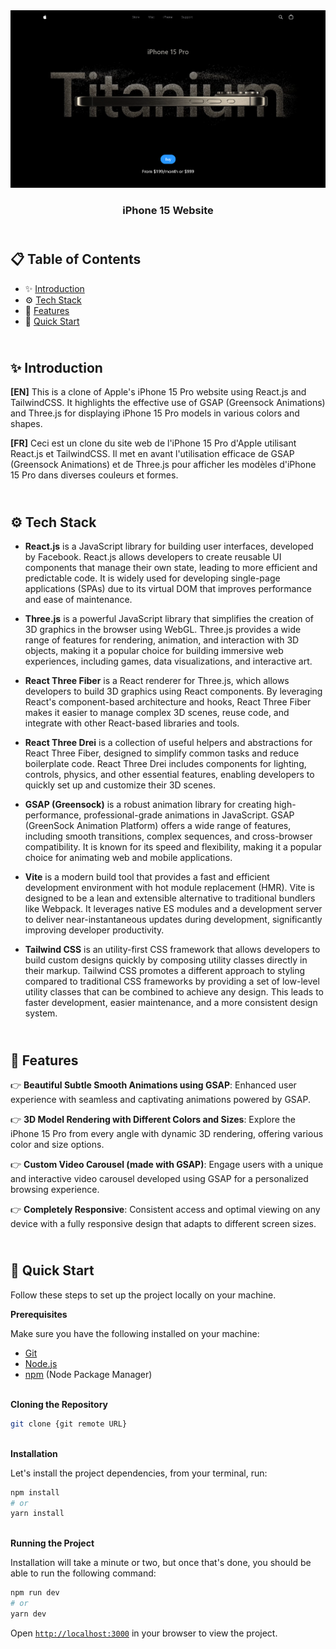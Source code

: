 <div align="center">
    <a href="https://iphone15-fv.netlify.app" target="_blank">
      <img src="public/preview.webp" alt="Project Banner">
    </a>
  <h3 align="center">iPhone 15 Website</h3>
</div>

##  <br /> 📋 <a name="table">Table of Contents</a>

- ✨ [Introduction](#introduction)
- ⚙️ [Tech Stack](#tech-stack)
- 📝 [Features](#features)
- 🚀 [Quick Start](#quick-start)

##  <br /> <a name="introduction">✨ Introduction</a>

**[EN]** This is a clone of Apple's iPhone 15 Pro website using React.js and TailwindCSS. It highlights the effective use of GSAP (Greensock Animations) and Three.js for displaying iPhone 15 Pro models in various colors and shapes.

**[FR]** Ceci est un clone du site web de l'iPhone 15 Pro d'Apple utilisant React.js et TailwindCSS. Il met en avant l'utilisation efficace de GSAP (Greensock Animations) et de Three.js pour afficher les modèles d'iPhone 15 Pro dans diverses couleurs et formes.

##  <br /> <a name="tech-stack">⚙️ Tech Stack</a>

- **React.js** is a JavaScript library for building user interfaces, developed by Facebook. React.js allows developers to create reusable UI components that manage their own state, leading to more efficient and predictable code. It is widely used for developing single-page applications (SPAs) due to its virtual DOM that improves performance and ease of maintenance.
  
- **Three.js** is a powerful JavaScript library that simplifies the creation of 3D graphics in the browser using WebGL. Three.js provides a wide range of features for rendering, animation, and interaction with 3D objects, making it a popular choice for building immersive web experiences, including games, data visualizations, and interactive art.
  
- **React Three Fiber** is a React renderer for Three.js, which allows developers to build 3D graphics using React components. By leveraging React's component-based architecture and hooks, React Three Fiber makes it easier to manage complex 3D scenes, reuse code, and integrate with other React-based libraries and tools.
  
- **React Three Drei** is a collection of useful helpers and abstractions for React Three Fiber, designed to simplify common tasks and reduce boilerplate code. React Three Drei includes components for lighting, controls, physics, and other essential features, enabling developers to quickly set up and customize their 3D scenes.

- **GSAP (Greensock)** is a robust animation library for creating high-performance, professional-grade animations in JavaScript. GSAP (GreenSock Animation Platform) offers a wide range of features, including smooth transitions, complex sequences, and cross-browser compatibility. It is known for its speed and flexibility, making it a popular choice for animating web and mobile applications.

- **Vite** is a modern build tool that provides a fast and efficient development environment with hot module replacement (HMR). Vite is designed to be a lean and extensible alternative to traditional bundlers like Webpack. It leverages native ES modules and a development server to deliver near-instantaneous updates during development, significantly improving developer productivity.

- **Tailwind CSS** is an utility-first CSS framework that allows developers to build custom designs quickly by composing utility classes directly in their markup. Tailwind CSS promotes a different approach to styling compared to traditional CSS frameworks by providing a set of low-level utility classes that can be combined to achieve any design. This leads to faster development, easier maintenance, and a more consistent design system.

## <br/> <a name="features">📝 Features</a>

👉 **Beautiful Subtle Smooth Animations using GSAP**: Enhanced user experience with seamless and captivating animations powered by GSAP.

👉 **3D Model Rendering with Different Colors and Sizes**: Explore the iPhone 15 Pro from every angle with dynamic 3D rendering, offering various color and size options.

👉 **Custom Video Carousel (made with GSAP)**: Engage users with a unique and interactive video carousel developed using GSAP for a personalized browsing experience.

👉 **Completely Responsive**: Consistent access and optimal viewing on any device with a fully responsive design that adapts to different screen sizes.

## <br /> <a name="quick-start">🚀 Quick Start</a>

Follow these steps to set up the project locally on your machine.

**Prerequisites**

Make sure you have the following installed on your machine:

- [Git](https://git-scm.com/)
- [Node.js](https://nodejs.org/en)
- [npm](https://www.npmjs.com/) (Node Package Manager)

<br/>**Cloning the Repository**

```bash
git clone {git remote URL}
```

<br/>**Installation**

Let's install the project dependencies, from your terminal, run:

```bash
npm install
# or
yarn install
```

<br/>**Running the Project**

Installation will take a minute or two, but once that's done, you should be able to run the following command:

```bash
npm run dev
# or
yarn dev
```

Open [`http://localhost:3000`](http://localhost:3000) in your browser to view the project.

